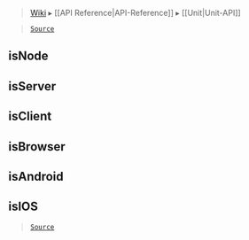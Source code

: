> [Wiki](Home) ▸ [[API Reference|API-Reference]] ▸ [[Unit|Unit-API]]

> [`Source`](/Neft-io/neft/blob/feb74662c4f7ee7aedc58bcb4488ea1b56f65be9/src/unit/modifiers.litcoffee)

isNode
--

isServer
--

isClient
--

isBrowser
--

isAndroid
--

isIOS
--

> [`Source`](/Neft-io/neft/blob/feb74662c4f7ee7aedc58bcb4488ea1b56f65be9/src/unit/modifiers.litcoffee#isnodeisserverisclientisbrowserisandroidisios)

